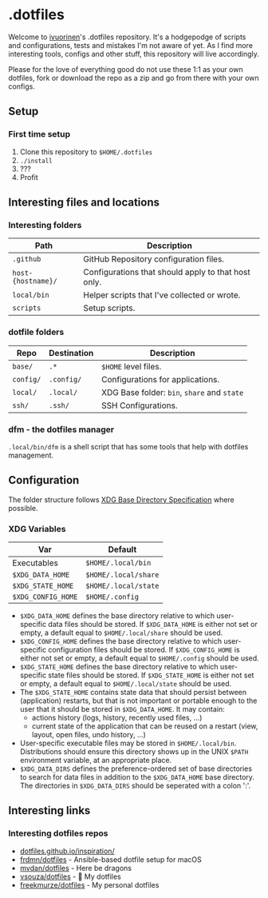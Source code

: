 # .dotfiles

Welcome to [ivuorinen](https://github.com/ivuorinen)'s .dotfiles repository.
It's a hodgepodge of scripts and configurations, tests and mistakes I'm not
aware of yet. As I find more interesting tools, configs and other stuff,
this repository will live accordingly.

Please for the love of everything good do not use these 1:1 as your own dotfiles,
fork or download the repo as a zip and go from there with your own configs.

## Setup

### First time setup

1. Clone this repository to `$HOME/.dotfiles`
2. `./install`
3. ???
4. Profit

## Interesting files and locations

### Interesting folders

| Path               | Description                                         |
| ------------------ | --------------------------------------------------- |
| `.github`          | GitHub Repository configuration files.              |
| `host-{hostname}/` | Configurations that should apply to that host only. |
| `local/bin`        | Helper scripts that I've collected or wrote.        |
| `scripts`          | Setup scripts.                                      |

### dotfile folders

| Repo      | Destination | Description                                 |
| --------- | ----------- | ------------------------------------------- |
| `base/`   | `.*`        | `$HOME` level files.                        |
| `config/` | `.config/`  | Configurations for applications.            |
| `local/`  | `.local/`   | XDG Base folder: `bin`, `share` and `state` |
| `ssh/`    | `.ssh/`     | SSH Configurations.                         |

### dfm - the dotfiles manager

`.local/bin/dfm` is a shell script that has some tools that help with dotfiles management.

## Configuration

The folder structure follows [XDG Base Directory Specification][xdg] where possible.

### XDG Variables

| Var                | Default              |
| ------------------ | -------------------- |
| Executables        | `$HOME/.local/bin`   |
| `$XDG_DATA_HOME`   | `$HOME/.local/share` |
| `$XDG_STATE_HOME`  | `$HOME/.local/state` |
| `$XDG_CONFIG_HOME` | `$HOME/.config`      |

- `$XDG_DATA_HOME` defines the base directory relative to which user-specific data
  files should be stored. If `$XDG_DATA_HOME` is either not set or empty,
  a default equal to `$HOME/.local/share` should be used.
- `$XDG_CONFIG_HOME` defines the base directory relative to which user-specific configuration
  files should be stored. If `$XDG_CONFIG_HOME` is either not set or empty,
  a default equal to `$HOME/.config` should be used.
- `$XDG_STATE_HOME` defines the base directory relative
  to which user-specific state files should be stored.
  If `$XDG_STATE_HOME` is either not set or empty, a default
  equal to `$HOME/.local/state` should be used.
- The `$XDG_STATE_HOME` contains state data that should persist
  between (application) restarts,
  but that is not important or portable enough to the user that
  it should be stored in `$XDG_DATA_HOME`.
  It may contain:
  - actions history (logs, history, recently used files, …)
  - current state of the application that can be reused
    on a restart (view, layout, open files, undo history, …)
- User-specific executable files may be stored in `$HOME/.local/bin`.
  Distributions should ensure this directory shows up in the UNIX `$PATH`
  environment variable, at an appropriate place.
- `$XDG_DATA_DIRS` defines the preference-ordered set of base directories
  to search for data files in addition to the `$XDG_DATA_HOME` base directory.
  The directories in `$XDG_DATA_DIRS` should be seperated with a colon ':'.

[xdg]: https://specifications.freedesktop.org/basedir-spec/basedir-spec-latest.html

## Interesting links

### Interesting dotfiles repos

- [dotfiles.github.io/inspiration/](https://dotfiles.github.io/inspiration)
- [frdmn/dotfiles](https://github.com/github.com/frdmn/dotfiles) - Ansible-based
  dotfile setup for macOS
- [mvdan/dotfiles](https://github.com/mvdan/dotfiles) - Here be dragons
- [vsouza/dotfiles](https://github.com/vsouza/dotfiles) - 🏡 My dotfiles
- [freekmurze/dotfiles](https://github.com/freekmurze/dotfiles) - My personal dotfiles
